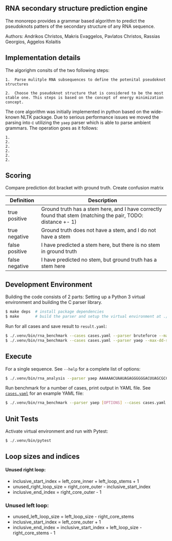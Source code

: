 RNA secondary structure prediction engine
-----------------------------------------

The monorepo provides a grammar based algorithm to  predict the   pseudoknots patters of the secondary structure of any RNA sequence.

Authors: Andrikos Christos, Makris Evaggelos, Pavlatos Christos, Rassias Georgios, Aggelos Kolaitis

Implementation details
----------------------

The algorighm consits of the two following steps:

    1.  Parse mulitple RNA subsequences to define the potenital pseudoknot structures

    2.  Choose the pseudoknot structure that is considered to be the most stable one. This steps is based on the concept of energy minimization concept.


The core algorithm was initially implemented in python based on the wide-known NLTK package. Due to serious performance issues we moved the parsing into c utilizing the `yaep` parser which is able to parse ambient grammars. The operation goes as it follows:

    1.
    2.
    2.
    2.
    2.
    2.


## Scoring

Compare prediction dot bracket with ground truth. Create confusion matrix

| Definition     | Description                                                                                                 |
| -------------- | ----------------------------------------------------------------------------------------------------------- |
| true positive  | Ground truth has a stem here, and I have correctly found that stem (matching the pair, TODO: distance +- 1) |
| true negative  | Ground truth does not have a stem, and I do not have a stem                                                 |
| false positive | I have predicted a stem here, but there is no stem in ground truth                                          |
| false negative | I have predicted no stem, but ground truth has a stem here                                                  |

## Development Environment

Building the code consists of 2 parts: Setting up a Python 3 virtual environment and building the C parser library.

```bash
$ make deps  # install package dependencies
$ make       # build the parser and setup the virtual environment at ./.venv
```

Run for all cases and save result to `result.yaml`:

```bash
$ ./.venv/bin/rna_benchmark --cases cases.yaml --parser bruteforce --max-dd-size 2 --max-stem-allow-smaller 1 --allow-ug --prune-early > result.json
$ ./.venv/bin/rna_benchmark --cases cases.yaml --parser yaep --max-dd-size 2 --max-stem-allow-smaller 1 --allow-ug --prune-early > result.json
```

## Execute

For a single sequence. See `--help` for a complete list of options:

```bash
$ ./.venv/bin/rna_analysis --parser yaep AAAAAACUAAUAGAGGGGGGACUUAGCGCCCCCCAAACCGUAACCCC
```

Run benchmark for a number of cases, print output in YAML file. See [`cases.yaml`](./cases.yaml) for an example YAML file:

```bash
$ ./.venv/bin/rna_benchmark --parser yaep [OPTIONS] --cases cases.yaml > results.yaml
```

## Unit Tests

Activate virtual environment and run with Pytest:

```bash
$ ./.venv/bin/pytest
```

## Loop sizes and indices

#### Unused right loop:
- inclusive_start_index = left_core_inner + left_loop_stems + 1
- unused_right_loop_size = right_core_outer - inclusive_start_index
- inclusive_end_index = right_core_outer - 1

### Unused left loop:
- unused_left_loop_size = left_loop_size - right_core_stems
- inclusive_start_index = left_core_outer + 1
- inclusive_end_index = inclusive_start_index + left_loop_size - right_core_stems - 1
